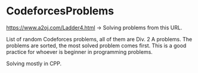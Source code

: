 # CodeforcesProblems
https://www.a2oj.com/Ladder4.html -> Solving problems from this URL.

List of random Codeforces problems, all of them are Div. 2 A problems. The problems are sorted, the most solved problem comes first. This is a good practice for whoever is beginner in programming problems.

Solving mostly in CPP.
